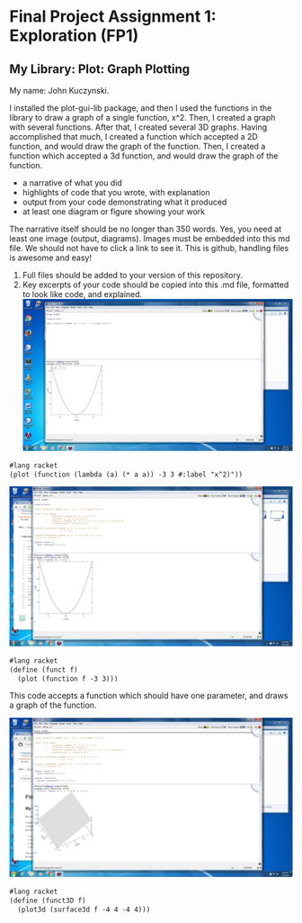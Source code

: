 # Final Project Assignment 1: Exploration (FP1)

## My Library: Plot: Graph Plotting
My name: John Kuczynski. 

I installed the plot-gui-lib package, and then I used the functions in the library to draw a graph of a single function, x^2. 
Then, I created a graph with several functions. After that, I created several 3D graphs. 
Having accomplished that much, I created a function which accepted a 2D function, and would draw the graph of the function. Then, I created a function which accepted a 3d function, and would draw the graph of the function. 

* a narrative of what you did
* highlights of code that you wrote, with explanation
* output from your code demonstrating what it produced
* at least one diagram or figure showing your work

The narrative itself should be no longer than 350 words. Yes, you need at least one image (output, diagrams). Images must be embedded into this md file. We should not have to click a link to see it. This is github, handling files is awesome and easy!

1. Full files should be added to your version of this repository.
1. Key excerpts of your code should be copied into this .md file, formatted to look like code, and explained.
![ScreenShot](picture1.jpg)
``` Racket
#lang racket
(plot (function (lambda (a) (* a a)) -3 3 #:label "x^2)"))
```

![ScreenShot](funct-picture.jpg)
``` Racket
#lang racket
(define (funct f)
  (plot (function f -3 3)))
  ```
This code accepts a function which should have one parameter, and draws a graph of the function.

![ScreenShot](graph3d.jpg)
```Racket
#lang racket
(define (funct3D f)
  (plot3d (surface3d f -4 4 -4 4)))
```





